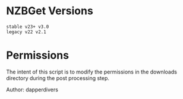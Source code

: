 # NZBGet Versions

    stable v23+ v3.0
    legacy v22 v2.1

# Permissions

The intent of this script is to modify the permissions in the downloads directory during the post processing step.

Author: dapperdivers
